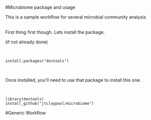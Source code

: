 #Microbiome package and usage

This is a sample workflow for several microbial community analysis
<br/><br/>

First thing first though. Lets install the package.
<br/>

(if not already done)

<br/>
  
``` 
install.packages("devtools")
```

<br/>

Once installed, you'll need to use that package to install this one.

<br/>

```
library(devtools)
install_github("jtclaypool/microbiome")
```


#Generic Workflow

